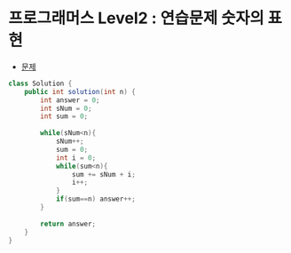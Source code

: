 # 프로그래머스 Level2 : 연습문제 숫자의 표현

- [문제](https://programmers.co.kr/learn/courses/30/lessons/12924)

```java
class Solution {
    public int solution(int n) {
        int answer = 0;
        int sNum = 0;
        int sum = 0;
        
        while(sNum<n){
            sNum++;
            sum = 0;
            int i = 0;
            while(sum<n){
                sum += sNum + i;
                i++;
            }
            if(sum==n) answer++;
        }
        
        return answer;
    }
}
```